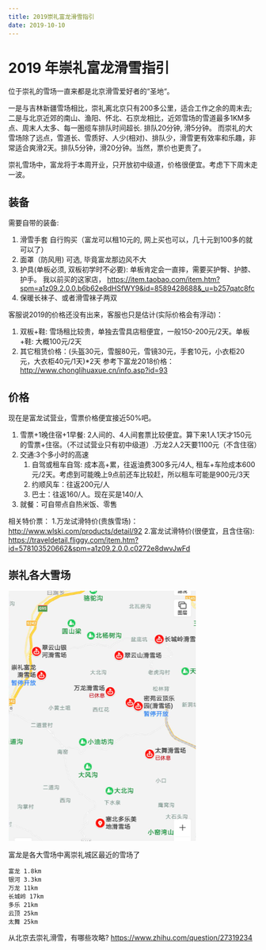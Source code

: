 ```yaml
---
title: 2019崇礼富龙滑雪指引
date: 2019-10-10
---
```

# 2019 年崇礼富龙滑雪指引
位于崇礼的雪场一直来都是北京滑雪爱好者的“圣地“。

一是与吉林新疆雪场相比，崇礼离北京只有200多公里，适合工作之余的周末去; 
二是与北京近郊的南山、渔阳、怀北、石京龙相比，近郊雪场的雪道最多1KM多点、周末人太多、每一圏缆车排队时间超长. 排队20分钟, 滑5分钟。
而崇礼的大雪场除了远点，雪道长、雪质好、人少(相对)、排队少，滑雪更有效率和乐趣，非常适合爽滑2天。排队5分钟，滑20分钟。当然，票价也更贵了。

崇礼雪场中，富龙将于本周开业，只开放初中级道，价格很便宜。考虑下下周末走一波。

## 装备
需要自带的装备:
1. 滑雪手套 自行购买（富龙可以租10元的, 网上买也可以，几十元到100多的就可以了）
3. 面罩（防风用) 可选, 毕竟富龙那边风不大
3. 护具(单板必须, 双板初学时不必要): 单板肯定会一直摔，需要买护臀、护膝、护手。 我以前买的这家店， https://item.taobao.com/item.htm?spm=a1z09.2.0.0.b6b62e8dHSfWY9&id=8589428688&_u=b257qatc8fc
4. 保暖长袜子、或者滑雪袜子两双

客服说2019的价格还没有出来，客服也只是估计(实际价格会有浮动)：
1. 双板+鞋: 雪场租比较贵，单独去雪具店租便宜，一般150-200元/2天。单板+鞋: 大概100元/2天
2. 其它租赁价格：(头盔30元，雪服80元，雪镜30元，手套10元，小衣柜20元，大衣柜40元/1天)*2天
参考下富龙2018价格： http://www.chonglihuaxue.cn/info.asp?id=93


## 价格
现在是富龙试营业，雪票价格便宜接近50%吧。
1. 雪票+1晚住宿+1早餐: 2人间的、4人间套票比较便宜。算下来1人1天才150元的雪票+住宿。（不过试营业只有初中级道）.万龙2人2天要1100元（不含住宿）
2. 交通:3个多小时的高速
    1. 自驾或租车自驾: 成本高+累，往返油费300多元/4人, 租车+车险成本600元/2天。考虑到可能晚上9点前还车比较赶，所以租车可能是900元/3天
    2. 约顺风车：往返200元/人
    2. 巴士：往返160/人。现在买是140/人
3. 就餐：可自带点自热米饭、零售

相关特价票：
1.万龙试滑特价(贵族雪场)： http://www.wlski.com/products/detail/92 
2.富龙试滑特价(很便宜，且含住宿): https://traveldetail.fliggy.com/item.htm?id=578103520662&spm=a1z09.2.0.0.c0272e8dwvJwFd

## 崇礼各大雪场
![](/img/life/ski-place-chongli.png)

富龙是各大雪场中离崇礼城区最近的雪场了

    富龙 1.8km 
    银河 3.3km 
    万龙 11km 
    长城岭 17km 
    多乐 21km 
    云顶 25km 
    太舞 25km

从北京去崇礼滑雪，有哪些攻略?
https://www.zhihu.com/question/27319234